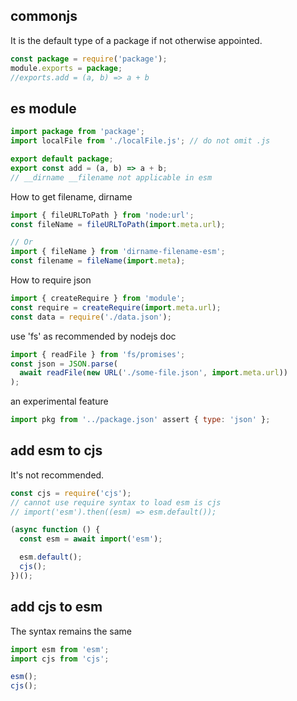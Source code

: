 ## commonjs

It is the default type of a package if not otherwise appointed.

```js
const package = require('package');
module.exports = package;
//exports.add = (a, b) => a + b
```

## es module

```js
import package from 'package';
import localFile from './localFile.js'; // do not omit .js

export default package;
export const add = (a, b) => a + b;
// __dirname __filename not applicable in esm
```

How to get filename, dirname

```js
import { fileURLToPath } from 'node:url';
const fileName = fileURLToPath(import.meta.url);

// Or
import { fileName } from 'dirname-filename-esm';
const filename = fileName(import.meta);
```

How to require json

```js
import { createRequire } from 'module';
const require = createRequire(import.meta.url);
const data = require('./data.json');
```

use 'fs' as recommended by nodejs doc

```js
import { readFile } from 'fs/promises';
const json = JSON.parse(
  await readFile(new URL('./some-file.json', import.meta.url))
);
```

an experimental feature

```js
import pkg from '../package.json' assert { type: 'json' };
```

## add esm to cjs

It's not recommended.

```js
const cjs = require('cjs');
// cannot use require syntax to load esm is cjs
// import('esm').then((esm) => esm.default());

(async function () {
  const esm = await import('esm');

  esm.default();
  cjs();
})();
```

## add cjs to esm

The syntax remains the same

```js
import esm from 'esm';
import cjs from 'cjs';

esm();
cjs();
```
